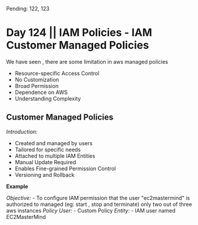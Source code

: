 Pending: 122, 123


# Day 124 || IAM Policies - IAM Customer Managed Policies 

We have seen , there are some limitation in aws managed policies
 -  Resource-specific Access Control
 -  No Customization
 -  Broad Permission
 -  Dependence on AWS
 -  Understanding Complexity

 ## Customer Managed Policies

 *Introduction:*
  - Created and managed by users
  - Tailored for specific needs
  - Attached to multiple IAM Entities
  - Manual Update Required
  - Enables Fine-grained Permission Control
  - Versioning and Rollback


 **Example**
 
 *Objective:* -  To configure IAM permission that the user "ec2mastermind" is authorized to managed (eg: start , stop and terminate) only two out of three aws instances
 *Policy User:* - Custom Policy
 *Entity:* - IAM user named EC2MasterMind
